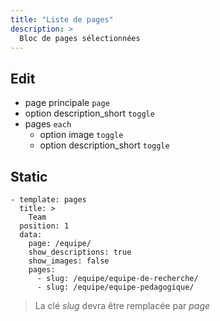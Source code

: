 ```yaml
---
title: "Liste de pages"
description: >
  Bloc de pages sélectionnées
---
```


## Edit

* page principale ```page```
* option description_short ```toggle```
* pages ```each```
  * option image ```toggle```
  * option description_short ```toggle```


## Static

```
- template: pages
  title: >
    Team
  position: 1
  data:
    page: /equipe/
    show_descriptions: true
    show_images: false
    pages:
      - slug: /equipe/equipe-de-recherche/
      - slug: /equipe/equipe-pedagogique/
```

> La clé *slug* devra être remplacée par *page* 